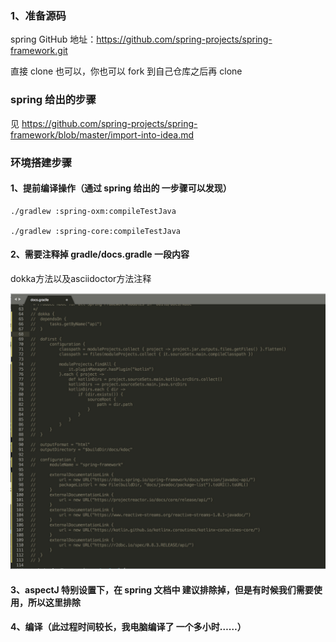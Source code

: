 ### 1、准备源码
spring GitHub 地址：https://github.com/spring-projects/spring-framework.git

直接 clone 也可以，你也可以 fork 到自己仓库之后再 clone 

### spring 给出的步骤
见 https://github.com/spring-projects/spring-framework/blob/master/import-into-idea.md

### 环境搭建步骤
#### 1、提前编译操作（通过 spring 给出的 一步骤可以发现）
```
./gradlew :spring-oxm:compileTestJava

./gradlew :spring-core:compileTestJava
```

#### 2、需要注释掉 gradle/docs.gradle 一段内容
dokka方法以及asciidoctor方法注释

![](https://github.com/xinput123/about-me/blob/main/%E7%8E%AF%E5%A2%83%E5%AE%89%E8%A3%85/%E6%BA%90%E7%A0%81%E7%BC%96%E8%AF%91/image/spring%E6%BA%90%E7%A0%81%E7%BC%96%E8%AF%9101.jpg)

#### 3、aspectJ 特别设置下，在 spring 文档中 建议排除掉，但是有时候我们需要使用，所以这里排除


#### 4、编译（此过程时间较长，我电脑编译了 一个多小时……）
